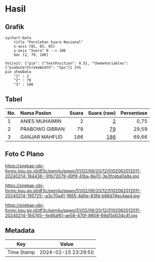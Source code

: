 # Hasil

## Grafik

```mermaid
xychart-beta
    title "Perolehan Suara Nasional"
    x-axis [01, 02, 03]
    y-axis "Suara" 0 --> 186
    bar [2, 79, 186]
```

```mermaid
%%{init: {"pie": {"textPosition": 0.5}, "themeVariables": {"pieOuterStrokeWidth": "5px"}} }%%
pie showData
    "1" : 2
    "2" : 79
    "3" : 186
```

## Tabel

| No. | Nama Paslon    | Suara | Suara (raw) | Persentase |
|:--- |:-------------- | -----:| -----------:| ----------:|
| 1   | ANIES MUHAIMIN | 2     | [2][p-1]    | 0,75       |
| 2   | PRABOWO GIBRAN | 79    | [79][p-2]   | 29,59      |
| 3   | GANJAR MAHFUD  | 186   | [186][p-3]  | 69,66      |


[p-1]: https://github.com/gigit-pemilu/pemilu-2024/blob/main/pilpres/hitung-suara/sub/51-bali/sub/02-tabanan/sub/06-kediri/sub/2012-pejaten/sub/011-tps/sub/paslon-1.txt
[p-2]: https://github.com/gigit-pemilu/pemilu-2024/blob/main/pilpres/hitung-suara/sub/51-bali/sub/02-tabanan/sub/06-kediri/sub/2012-pejaten/sub/011-tps/sub/paslon-2.txt
[p-3]: https://github.com/gigit-pemilu/pemilu-2024/blob/main/pilpres/hitung-suara/sub/51-bali/sub/02-tabanan/sub/06-kediri/sub/2012-pejaten/sub/011-tps/sub/paslon-3.txt

## Foto C Plano

https://sirekap-obj-formc.kpu.go.id/df3c/pemilu/ppwp/51/02/06/20/12/5102062012011-20240214-184436--91b72079-49f9-41ba-9a70-3e3fceba0a9a.jpg

https://sirekap-obj-formc.kpu.go.id/df3c/pemilu/ppwp/51/02/06/20/12/5102062012011-20240214-195725--a3c70a41-1665-4d0e-83fd-b68d74ec4ae4.jpg

https://sirekap-obj-formc.kpu.go.id/df3c/pemilu/ppwp/51/02/06/20/12/5102062012011-20240214-184745--fe46af61-ae58-470f-8608-69d15d034c4f.jpg


## Metadata

| Key        | Value               |
| ---------- | ------------------- |
| Time Stamp | 2024-02-15 23:29:50 |



